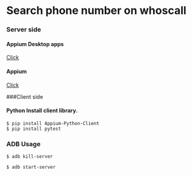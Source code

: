 # Search phone number on whoscall

### Server side
#### Appium Desktop apps

[Click](https://github.com/appium/appium-desktop)

#### Appium
[Click](http://appium.io/)


###Client side
#### Python Install client library.

```
$ pip install Appium-Python-Client
$ pip install pytest

```


### ADB Usage
```
$ adb kill-server

$ adb start-server
```



